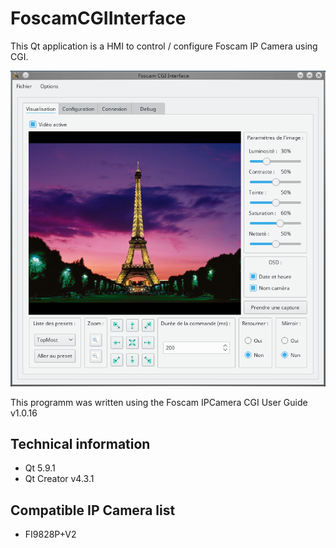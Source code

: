 FoscamCGIInterface
==================

This Qt application is a HMI to control / configure Foscam IP Camera using CGI.

![alt text](https://raw.githubusercontent.com/Slea18/FoscamCGIInterface/master/Images/Snapshot.png)

This programm was written using the Foscam IPCamera CGI User Guide v1.0.16


Technical information
---------------------

  - Qt 5.9.1
  - Qt Creator v4.3.1

Compatible IP Camera list
-------------------------

  - FI9828P+V2
